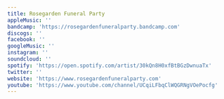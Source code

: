 ```yaml
---
title: Rosegarden Funeral Party
appleMusic: ''
bandcamp: 'https://rosegardenfuneralparty.bandcamp.com'
discogs: ''
facebook: ''
googleMusic: ''
instagram: ''
soundcloud: ''
spotify: 'https://open.spotify.com/artist/30kQn8H0xfBtBGzDwnuaTx'
twitter: ''
website: 'https://www.rosegardenfuneralparty.com'
youtube: 'https://www.youtube.com/channel/UCqiLFbqClWQGRNgVOePocfg'
---
```

